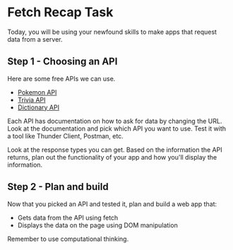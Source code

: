 # Fetch Recap Task

Today, you will be using your newfound skills to make apps that request data from a server.

## Step 1 - Choosing an API

Here are some free APIs we can use.

- [Pokemon API](https://pokeapi.co/)
- [Trivia API](https://opentdb.com/api_config.php)
- [Dictionary API](https://dictionaryapi.dev/)

Each API has documentation on how to ask for data by changing the URL. Look at the documentation and pick which API you want to use. Test it with a tool like Thunder Client, Postman, etc.

Look at the response types you can get. Based on the information the API returns, plan out the functionality of your app and how you'll display the information.

## Step 2 - Plan and build

Now that you picked an API and tested it, plan and build a web app that:

- Gets data from the API using fetch
- Displays the data on the page using DOM manipulation

Remember to use computational thinking.
